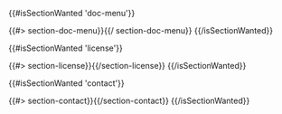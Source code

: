{{#isSectionWanted 'doc-menu'}}

<!-- doc-menu -->

{{#> section-doc-menu}}{{/ section-doc-menu}}
{{/isSectionWanted}}

{{#isSectionWanted 'license'}}

<!-- License -->

{{#> section-license}}{{/section-license}}
{{/isSectionWanted}}

{{#isSectionWanted 'contact'}}

<!-- Contact -->

{{#> section-contact}}{{/section-contact}}
{{/isSectionWanted}}
